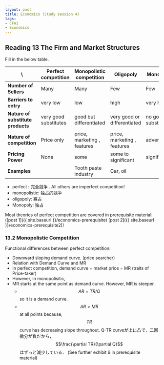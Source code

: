 ```yaml
---
layout: post
title: Economics (Study session 4)
tags: 
- CFA1
- Economics
---
```

<script src="https://cdn.mathjax.org/mathjax/latest/MathJax.js?config=TeX-AMS-MML_HTMLorMML" type="text/javascript"></script>

## Reading 13 The Firm and Market Structures 


Fill in the below table.

 \  |Perfect competition | Monopolistic competition | Oligopoly | Monopoly
----|----|----|----|---- 
**Number of Sellers** |Many | Many | Few | Few 
**Barriers to entry** |very low | low | high | very high 
**Nature of substitute products** | very good substitutes| good but differentiated| very good or differentiated | no good substitutes 
**Nature of competition**| Price only | price, marketing , features |  price, marketing , features| advertising 
**Pricing Power**| None | some | some to significant | significant 
**Examples**|  | Tooth paste industry | Car, oil | 

* perfect : 完全競争 . All others are imperfect competition!
* monopolistic: 独占的競争 
* oligopoly: 寡占
* Monopoly: 独占

Most theories of perfect competition are covered in prerequisite material: 
([post 1]({{ site.baseurl }}/economics-prerequisite)
[post 2]({{ site.baseurl }}/economics-prerequisite2))


### 13.2 Monopolistic Competition

Functional differences between perfect competition:

* Downward sloping demand curve. (price searcher)
*  Relation with Demand Curve and MR
  * In perfect competition,  demand curve = market price = MR (traits of Price-taker) 
  * However, in monopolisitic,
  * MR starts at the same point as demand curve. However, MR is steeper. 
    * $$AR = TR/Q$$ so it is a demand curve.
    * $$AR>MR$$ at all points because, $$TR$$ curve has decreasing slope throughout. Q-TR curveが上に凸で，二回微分が負だから，$$\frac{\partial TR}{\partial Q}$$ はずっと減少している．
      (See further exhibit 6 in prerequisite material) 
